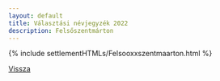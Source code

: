 ```yaml
---
layout: default
title: Választási névjegyzék 2022
description: Felsőszentmárton
---
```


{% include settlementHTMLs/Felsooxxszentmaarton.html %}

[Vissza](./)